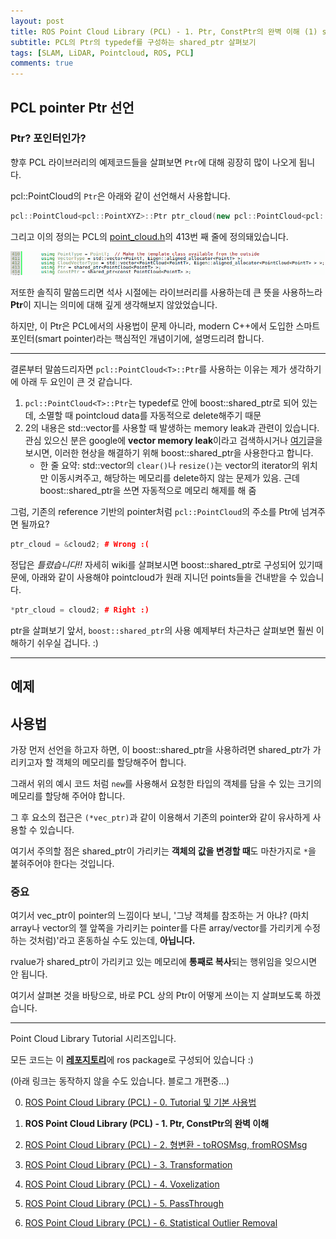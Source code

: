 ```yaml
---
layout: post
title: ROS Point Cloud Library (PCL) - 1. Ptr, ConstPtr의 완벽 이해 (1) shared_ptr
subtitle: PCL의 Ptr의 typedef를 구성하는 shared_ptr 살펴보기
tags: [SLAM, LiDAR, Pointcloud, ROS, PCL]
comments: true
---
```



## PCL pointer Ptr 선언

### Ptr? 포인터인가?

향후 PCL 라이브러리의 예제코드들을 살펴보면 `Ptr`에 대해 굉장히 많이 나오게 됩니다.

pcl::PointCloud의 `Ptr`은 아래와 같이 선언해서 사용합니다.

```cpp
pcl::PointCloud<pcl::PointXYZ>::Ptr ptr_cloud(new pcl::PointCloud<pcl::PointXYZ>);
```

그리고 이의 정의는 PCL의 [point_cloud.h](https://pointclouds.org/documentation/common_2include_2pcl_2point__cloud_8h_source.html)의 413번 째 줄에 정의돼있습니다.

![pcl_img](/img/pcl_point_cloud_h.png)


저또한 솔직히 말씀드리면 석사 시절에는 라이브러리를 사용하는데 큰 뜻을 사용하느라 **Ptr**이 지니는 의미에 대해 깊게 생각해보지 않았었습니다.

하지만, 이 Ptr은 PCL에서의 사용법이 문제 아니라, modern C++에서 도입한 스마트 포인터(smart pointer)라는 핵심적인 개념이기에, 설명드리려 합니다.

---

결론부터 말씀드리자면 `pcl::PointCloud<T>::Ptr`를 사용하는 이유는 제가 생각하기에 아래 두 요인이 큰 것 같습니다.

1. `pcl::PointCloud<T>::Ptr`는 typedef로 안에 boost::shared_ptr로 되어 있는데, 소멸할 때 pointcloud data를 자동적으로 delete해주기 때문
2. 2의 내용은 std::vector를 사용할 때 발생하는 memory leak과 관련이 있습니다. 관심 있으신 분은 google에 **vector memory leak**이라고 검색하시거나 [여기](https://stackoverflow.com/questions/1361139/how-to-avoid-memory-leaks-when-using-a-vector-of-pointers-to-dynamically-allocat)글을 보시면, 이러한 현상을 해결하기 위해 boost::shared_ptr을 사용한다고 합니다.
    * 한 줄 요약: std::vector의 `clear()`나 `resize()`는 vector의 iterator의 위치만 이동시켜주고, 해당하는 메모리를 delete하지 않는 문제가 있음. 근데 boost::shared_ptr을 쓰면 자동적으로 메모리 해제를 해 줌

그럼, 기존의 reference 기반의 pointer처럼 `pcl::PointCloud`의 주소를 Ptr에 넘겨주면 될까요?

```cpp
ptr_cloud = &cloud2; # Wrong :(
```

정답은 *틀렸습니다!!* 자세히 wiki를 살펴보시면 boost::shared_ptr로 구성되어 있기때문에, 아래와 같이 사용해야 pointcloud가 원래 지니던 points들을 건내받을 수 있습니다.

```cpp
*ptr_cloud = cloud2; # Right :)
```

ptr을 살펴보기 앞서, `boost::shared_ptr`의 사용 예제부터 차근차근 살펴보면 훨씬 이해하기 쉬우실 겁니다. :)

---


## 예제

<script src="https://gist.github.com/LimHyungTae/fc6c71a06a9a09a1e7958d35b64f9dd4.js"></script>


## 사용법

가장 먼저 선언을 하고자 하면, 이 boost::shared_ptr을 사용하려면 shared_ptr가 가리키고자 할 객체의 메모리를 할당해주어 합니다.

그래서 위의 예시 코드 처럼 `new`를 사용해서 요청한 타입의 객체를 담을 수 있는 크기의 메모리를 할당해 주어야 합니다.

그 후 요소의 접근은 `(*vec_ptr)`과 같이 이용해서 기존의 pointer와 같이 유사하게 사용할 수 있습니다.

여기서 주의할 점은 shared_ptr이 가리키는 **객체의 값을 변경할 때**도 마찬가지로 `*`을 붙혀주어야 한다는 것입니다.

### 중요

여기서 vec_ptr이 pointer의 느낌이다 보니, '그냥 객체를 참조하는 거 아냐? (마치 array나 vector의 젤 앞쪽을 가리키는 pointer를 다른 array/vector를 가리키게 수정하는 것처럼)'라고 혼동하실 수도 있는데, **아닙니다.**

rvalue가 shared_ptr이 가리키고 있는 메모리에 **통째로 복사**되는 행위임을 잊으시면 안 됩니다.



여기서 살펴본 것을 바탕으로, 바로 PCL 상의 Ptr이 어떻게 쓰이는 지 살펴보도록 하겠습니다.

---


Point Cloud Library Tutorial 시리즈입니다.

모든 코드는 이 [**레포지토리**](https://github.com/LimHyungTae/pcl_tutorial)에 ros package로 구성되어 있습니다 :)

(아래 링크는 동작하지 않을 수도 있습니다. 블로그 개편중...)


0. [ROS Point Cloud Library (PCL) - 0. Tutorial 및 기본 사용법](https://limhyungtae.github.io/2019-11-29-ROS-Point-Cloud-Library-(PCL)-0.-Tutorial-%EB%B0%8F-%EA%B8%B0%EB%B3%B8-%EC%82%AC%EC%9A%A9%EB%B2%95/)

1. **ROS Point Cloud Library (PCL) - 1. Ptr, ConstPtr의 완벽 이해**

2. [ROS Point Cloud Library (PCL) - 2. 형변환 - toROSMsg, fromROSMsg](https://limhyungtae.github.io/2019-11-29-ROS-Point-Cloud-Library-(PCL)-2.-%ED%98%95%EB%B3%80%ED%99%98-toROSMsg,-fromROSMsg/)

3. [ROS Point Cloud Library (PCL) - 3. Transformation](https://limhyungtae.github.io/2019-11-29-ROS-Point-Cloud-Library-(PCL)-3.-Transformation/)

4. [ROS Point Cloud Library (PCL) - 4. Voxelization](https://limhyungtae.github.io/2019-11-29-ROS-Point-Cloud-Library-(PCL)-4.-Voxelization/)

5. [ROS Point Cloud Library (PCL) - 5. PassThrough](https://limhyungtae.github.io/2019-11-29-ROS-Point-Cloud-Library-(PCL)-5.-PassThrough/)

6. [ROS Point Cloud Library (PCL) - 6. Statistical Outlier Removal](https://limhyungtae.github.io/2019-11-29-ROS-Point-Cloud-Library-(PCL)-6.-Statistical-Outlier-Removal/)
